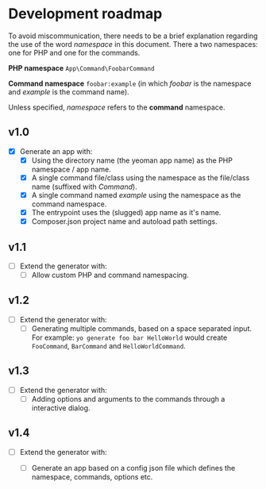 # Development roadmap

To avoid miscommunication, there needs to be a brief explanation regarding the use of the word *namespace* in this document. There a two namespaces: one for PHP and one for the commands.

**PHP namespace**
`App\Command\FoobarCommand`

**Command namespace**
`foobar:example` (in which *foobar* is the namespace and *example* is the command name).

Unless specified, *namespace* refers to the **command** namespace.
## v1.0
- [x] Generate an app with:
	- [x] Using the directory name (the yeoman app name) as the PHP namespace / app name.
	- [x] A single command file/class using the namespace as the file/class name (suffixed with *Command*).
	- [x] A single command named *example* using the namespace as the command namespace. 
	- [x] The entrypoint uses the (slugged) app name as it's name.
	- [x] Composer.json project name and autoload path settings.

## v1.1
- [ ] Extend the generator with:
	- [ ] Allow custom PHP and command namespacing.

## v1.2
- [ ] Extend the generator with:
	- [ ] Generating multiple commands, based on a space separated input. For example:
	 `yo generate foo bar HelloWorld`
	 would create `FooCommand`, `BarCommand` and `HelloWorldCommand`.

## v1.3
- [ ] Extend the generator with:
	- [ ] Adding options and arguments to the commands through a interactive dialog.

## v1.4
- [ ] Extend the generator with:
	- [ ] Generate an app based on a config json file which defines the namespace, commands, options etc.

